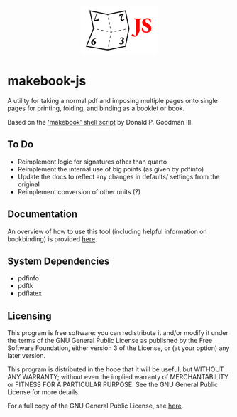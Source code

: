 <p align="center" style="text-align: center;">
  <img src="static/logo.png" with="173" height="110" style="width: 173px; height: 110px;" />
</p>

# makebook-js

A utility for taking a normal pdf and imposing multiple pages onto single pages for printing, folding, and binding as a booklet or book.

Based on the ['makebook' shell script](https://github.com/dgoodmaniii/makebook) by Donald P. Goodman III.

## To Do

- Reimplement logic for signatures other than quarto
- Reimplement the internal use of big points (as given by pdfinfo)
- Update the docs to reflect any changes in defaults/ settings from the original
- Reimplement conversion of other units (?)

## Documentation

An overview of how to use this tool (including helpful information on bookbinding) is provided [here](./DOCUMENTATION.md).

## System Dependencies
- pdfinfo
- pdftk
- pdflatex

## Licensing

This program is free software:  you can redistribute it and/or modify it under the terms of the GNU General Public License as published by the Free Software Foundation, either version 3 of the License, or (at your option) any later version.

This program is distributed in the hope that it will be useful, but WITHOUT ANY WARRANTY; without even the implied warranty of MERCHANTABILITY or FITNESS FOR A PARTICULAR PURPOSE.  See the GNU General Public License for more details.

For a full copy of the GNU General Public License, see [here](http://www.gnu.org/licenses/).
